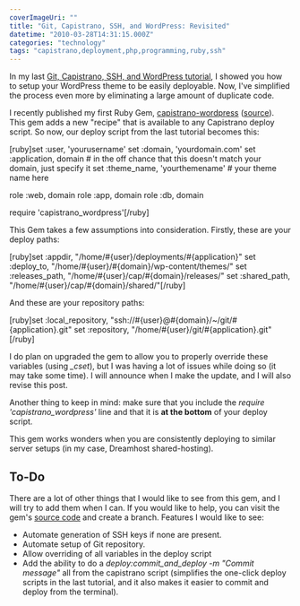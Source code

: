 ```yaml
---
coverImageUri: ""
title: "Git, Capistrano, SSH, and WordPress: Revisited"
datetime: "2010-03-28T14:31:15.000Z"
categories: "technology"
tags: "capistrano,deployment,php,programming,ruby,ssh"
---
```


In my last [Git, Capistrano, SSH, and WordPress tutorial](https://www.brandonmartinez.com/2009/08/17/git-capistrano-ssh-and-wordpress-an-awesome-combination/), I showed you how to setup your WordPress theme to be easily deployable. Now, I've simplified the process even more by eliminating a large amount of duplicate code.

I recently published my first Ruby Gem, [capistrano-wordpress](http://rubygems.org/gems/capistrano-wordpress) ([source](http://github.com/brandonmartinez/capistrano-wordpress)). This gem adds a new "recipe" that is available to any Capistrano deploy script. So now, our deploy script from the last tutorial becomes this:

\[ruby\]set :user, 'yourusername' set :domain, 'yourdomain.com' set :application, domain # in the off chance that this doesn't match your domain, just specify it set :theme\_name, 'yourthemename' # your theme name here

role :web, domain role :app, domain role :db, domain

require 'capistrano\_wordpress'\[/ruby\]

This Gem takes a few assumptions into consideration. Firstly, these are your deploy paths:

\[ruby\]set :appdir, "/home/#{user}/deployments/#{application}" set :deploy\_to, "/home/#{user}/#{domain}/wp-content/themes/" set :releases\_path, "/home/#{user}/cap/#{domain}/releases/" set :shared\_path, "/home/#{user}/cap/#{domain}/shared/"\[/ruby\]

And these are your repository paths:

\[ruby\]set :local\_repository, "ssh://#{user}@#{domain}/~/git/#{application}.git" set :repository, "/home/#{user}/git/#{application}.git"\[/ruby\]

I do plan on upgraded the gem to allow you to properly override these variables (using _\_cset_), but I was having a lot of issues while doing so (it may take some time). I will announce when I make the update, and I will also revise this post.

Another thing to keep in mind: make sure that you include the _require 'capistrano\_wordpress'_ line and that it is **at the bottom** of your deploy script.

This gem works wonders when you are consistently deploying to similar server setups (in my case, Dreamhost shared-hosting).

## To-Do

There are a lot of other things that I would like to see from this gem, and I will try to add them when I can. If you would like to help, you can visit the gem's [source code](http://github.com/brandonmartinez/capistrano-wordpress) and create a branch. Features I would like to see:

- Automate generation of SSH keys if none are present.
- Automate setup of Git repository.
- Allow overriding of all variables in the deploy script
- Add the ability to do a _deploy:commit\_and\_deploy -m "Commit message"_ all from the capistrano script (simplifies the one-click deploy scripts in the last tutorial, and it also makes it easier to commit and deploy from the terminal).
